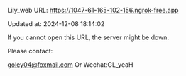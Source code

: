 Lily_web URL: https://1047-61-165-102-156.ngrok-free.app

Updated at: 2024-12-08 18:14:02

If you cannot open this URL, the server might be down.

Please contact: 

goley04@foxmail.com Or Wechat:GL_yeaH